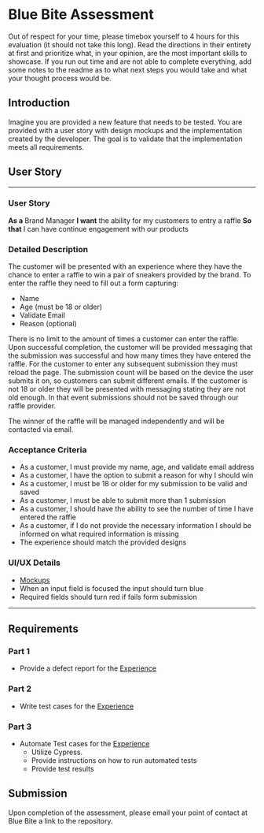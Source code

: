 # Blue Bite Assessment

Out of respect for your time, please timebox yourself to 4 hours for this evaluation (it should not take this long). Read the directions in their entirety at first and prioritize what, in your opinion, are the most important skills to showcase.  If you run out time and are not able to complete everything, add some notes to the readme as to what next steps you would take and what your thought process would be. 


## Introduction

Imagine you are provided a new feature that needs to be tested. You are provided with a user story with design mockups and the implementation created by the developer. The goal is to validate that the implementation meets all requirements.

## User Story

---

### User Story

**As a** Brand Manager
**I want** the ability for my customers to entry a raffle
**So that** I can have continue engagement with our products

### Detailed Description

The customer will be presented with an experience where they have the chance to enter a raffle to win a pair of sneakers provided by the brand. To enter the raffle they need to fill out a form capturing:
* Name
* Age (must be 18 or older)
* Validate Email
* Reason (optional)

There is no limit to the amount of times a customer can enter the raffle. Upon successful completion, the customer will be provided messaging that the submission was successful and how many times they have entered the raffle. For the customer to enter any subsequent submission they must reload the page. The submission count will be based on the device the user submits it on, so customers can submit different emails. If the customer is not 18 or older they will be presented with messaging stating they are not old enough. In that event submissions should not be saved through our raffle provider.

The winner of the raffle will be managed independently and will be contacted via email.

### Acceptance Criteria
* As a customer, I must provide my name, age, and validate email address
* As a customer, I have the option to submit a reason for why I should win
* As a customer, I must be 18 or older for my submission to be valid and saved
* As a customer, I must be able to submit more than 1 submission
* As a customer, I should have the ability to see the number of time I have entered the raffle
* As a customer, if I do not provide the necessary information I should be informed on what required information is missing
* The experience should match the provided designs

### UI/UX Details
* [Mockups](https://www.figma.com/proto/RsvVGWdLWMOdsJLAWywR4R/QA-Assessment?page-id=0%3A1&node-id=2%3A2&viewport=241%2C48%2C1&scaling=min-zoom)
* When an input field is focused the input should turn blue
* Required fields should turn red if fails form submission

---

## Requirements

### Part 1

* Provide a defect report for the [Experience](https://blue-bite-dev-3.bluebite.io/04425f7c-4fdd-47f6-85b3-b800d12bb9ca)

### Part 2

* Write test cases for the [Experience](https://blue-bite-dev-3.bluebite.io/04425f7c-4fdd-47f6-85b3-b800d12bb9ca)

### Part 3
* Automate Test cases for the [Experience](https://blue-bite-dev-3.bluebite.io/04425f7c-4fdd-47f6-85b3-b800d12bb9ca)
    * Utilize Cypress.
    * Provide instructions on how to run automated tests
    * Provide test results

## Submission

Upon completion of the assessment, please email your point of contact at Blue Bite a link to the repository.
